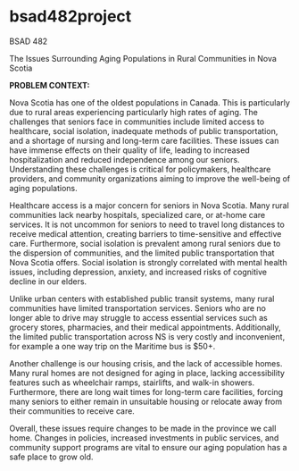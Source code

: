 # bsad482project
BSAD 482

The Issues Surrounding Aging Populations in Rural Communities in Nova Scotia

**PROBLEM CONTEXT:**

Nova Scotia has one of the oldest populations in Canada. This is particularly due to rural areas experiencing particularly high rates of aging. The challenges that seniors face in communities include limited access to healthcare, social isolation, inadequate methods of public transportation, and a shortage of nursing and long-term care facilities. These issues can have immense effects on their quality of life, leading to increased hospitalization and reduced independence among our seniors. Understanding these challenges is critical for policymakers, healthcare providers, and community organizations aiming to improve the well-being of aging populations.

Healthcare access is a major concern for seniors in Nova Scotia. Many rural communities lack nearby hospitals, specialized care, or at-home care services. It is not uncommon for seniors to need to travel long distances to receive medical attention, creating barriers to time-sensitive and effective care. Furthermore, social isolation is prevalent among rural seniors due to the dispersion of communities, and the limited public transportation that Nova Scotia offers. Social isolation is strongly correlated with mental health issues, including depression, anxiety, and increased risks of cognitive decline in our elders.

Unlike urban centers with established public transit systems, many rural communities have limited transportation services. Seniors who are no longer able to drive may struggle to access essential services such as grocery stores, pharmacies, and their medical appointments. Additionally, the limited public transportation across NS is very costly and inconvenient, for example a one way trip on the Maritime bus is $50+. 

Another challenge is our housing crisis, and the lack of accessible homes. Many rural homes are not designed for aging in place, lacking accessibility features such as wheelchair ramps, stairlifts, and walk-in showers. Furthermore, there are long wait times for long-term care facilities, forcing many seniors to either remain in unsuitable housing or relocate away from their communities to receive care.

Overall, these issues require changes to be made in the province we call home. Changes in policies, increased investments in public services, and community support programs are vital to ensure our aging population has a safe place to grow old. 
